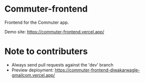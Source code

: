 # Commuter-frontend
Frontend for the Commuter app.

Demo site: https://commuter-frontend.vercel.app/

# Note to contributers
* Always send pull requests against the 'dev' branch
* Preview deployment: https://commuter-frontend-diwakarwagle-gmailcom.vercel.app/  
